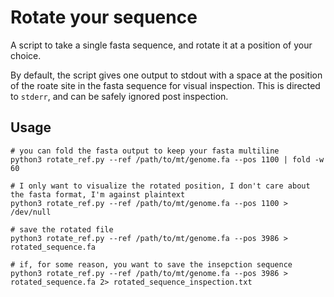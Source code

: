 # Rotate your sequence

A script to take a single fasta sequence, and rotate it at a position of your choice. 

By default, the script gives one output to stdout with a space at the position of the roate site in the fasta sequence for visual inspection. This is directed to `stderr`, and can be safely ignored post inspection. 

## Usage
```shell
# you can fold the fasta output to keep your fasta multiline
python3 rotate_ref.py --ref /path/to/mt/genome.fa --pos 1100 | fold -w 60

# I only want to visualize the rotated position, I don't care about the fasta format, I'm against plaintext
python3 rotate_ref.py --ref /path/to/mt/genome.fa --pos 1100 > /dev/null

# save the rotated file 
python3 rotate_ref.py --ref /path/to/mt/genome.fa --pos 3986 > rotated_sequence.fa

# if, for some reason, you want to save the insepction sequence
python3 rotate_ref.py --ref /path/to/mt/genome.fa --pos 3986 > rotated_sequence.fa 2> rotated_sequence_inspection.txt
```


